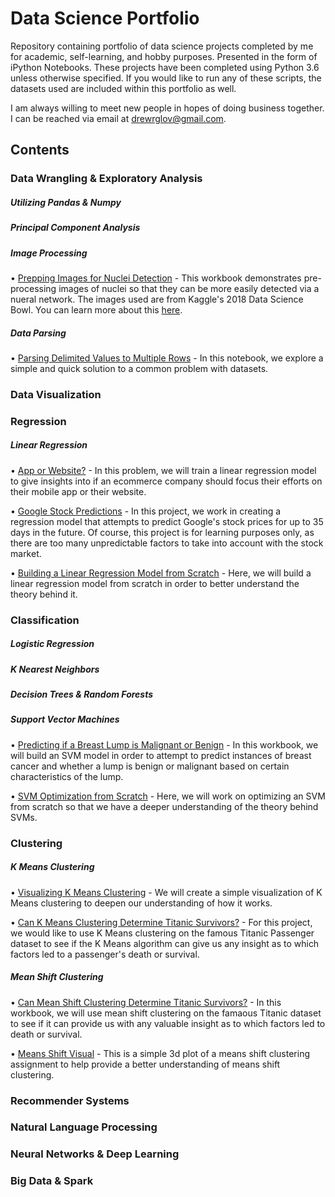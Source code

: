 # Data Science Portfolio

Repository containing portfolio of data science projects completed by me for academic, self-learning, and hobby purposes. Presented in the form of iPython Notebooks. These projects have been completed using Python 3.6 unless otherwise specified. If you would like to run any of these scripts, the datasets used are included within this portfolio as well.

I am always willing to meet new people in hopes of doing business together. I can be reached via email at drewrglov@gmail.com.


## Contents

### Data Wrangling & Exploratory Analysis

##### Utilizing Pandas & Numpy

##### Principal Component Analysis

##### Image Processing
   • [Prepping Images for Nuclei Detection](https://github.com/drewglov/Portfolio/blob/master/Data%20Prep%20with%20Images.ipynb) - This workbook demonstrates pre-processing images of nuclei so that they can be more easily detected via a nueral network. The images used are from Kaggle's 2018 Data Science Bowl. You can learn more about this [here](https://www.kaggle.com/c/data-science-bowl-2018).


##### Data Parsing
   • [Parsing Delimited Values to Multiple Rows](https://github.com/drewglov/Portfolio/blob/master/Parsing%20Data%20in%20Python.ipynb) - In this notebook, we explore a simple and quick solution to a common problem with datasets.

### Data Visualization


### Regression


##### Linear Regression
   • [App or Website?](https://github.com/drewglov/Portfolio/blob/master/Linear%20Regression%20-%20App%20or%20Website.ipynb) - In this problem, we will train a linear regression model to give insights into if an ecommerce company should focus their efforts on their mobile app or their website.
   
   • [Google Stock Predictions](https://github.com/drewglov/Portfolio/blob/master/Regression%20-%20Stock.ipynb) - In this project, we work in creating a regression model that attempts to predict Google's stock prices for up to 35 days in the future. Of course, this project is for learning purposes only, as there are too many unpredictable factors to take into account with the stock market.

   • [Building a Linear Regression Model from Scratch](https://github.com/drewglov/Portfolio/blob/master/Linear%20regression%20from%20scratch.ipynb) - Here, we will build a linear regression model from scratch in order to better understand the theory behind it.

### Classification


##### Logistic Regression
  
  
##### K Nearest Neighbors


##### Decision Trees & Random Forests


##### Support Vector Machines
   • [Predicting if a Breast Lump is Malignant or Benign](https://github.com/drewglov/Portfolio/blob/master/SVM%20-%20Breast%20Cancer.ipynb) - In this workbook, we will build an SVM model in order to attempt to predict instances of breast cancer and whether a lump is benign or malignant based on certain characteristics of the lump.
   
   • [SVM Optimization from Scratch](https://github.com/drewglov/Portfolio/blob/master/SVM%20optimization%20from%20scratch.ipynb) - Here, we will work on optimizing an SVM from scratch so that we have a deeper understanding of the theory behind SVMs.
   
### Clustering


##### K Means Clustering
   • [Visualizing K Means Clustering](https://github.com/drewglov/Portfolio/blob/master/Visualizing%20K%20Means.ipynb) - We will create a simple visualization of K Means clustering to deepen our understanding of how it works.
   
   • [Can K Means Clustering Determine Titanic Survivors?](https://github.com/drewglov/Portfolio/blob/master/Clustering%20-%20KMeans%20Titanic%20and%20Handling%20Text.ipynb) - For this project, we would like to use K Means clustering on the famous Titanic Passenger dataset to see if the K Means algorithm can give us any insight as to which factors led to a passenger's death or survival.

##### Mean Shift Clustering
   • [Can Mean Shift Clustering Determine Titanic Survivors?](https://github.com/drewglov/Portfolio/blob/master/Mean%20Shift%20with%20Titanic%20Data.ipynb) - In this workbook, we will use mean shift clustering on the famaous Titanic dataset to see if it can provide us with any valuable insight as to which factors led to death or survival.
   
   • [Means Shift Visual](https://github.com/drewglov/Portfolio/blob/master/Hierarchical%20Clustering%20-%20Mean%20Shift.ipynb) - This is a simple 3d plot of a means shift clustering assignment to help provide a better understanding of means shift clustering.

### Recommender Systems


### Natural Language Processing


### Neural Networks & Deep Learning


### Big Data & Spark

